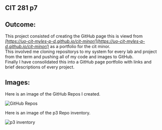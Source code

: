 ## CIT 281 p7

## Outcome:
   
This project consisted of creating the GitHub page this is viewd from *[https://uo-cit-myles-p-d.github.io/cit-minor/](https://uo-cit-myles-p-d.github.io/cit-minor/)* as a portfolio for the cit minor.   
This involved me cloning repositorys to my system for every lab and project from the term and pushing all of my code and images to GitHub.   
Finally I have consolidated this into a GitHub page portfolio with links and brief descriptions of every project.   

## Images:   
   
Here is an image of the GitHub Repos I created.   
   
![GitHub Repos](https://github.com/UO-CIT-Myles-P-D/cit281-p7/blob/main/GitHub%20Repos.png?raw=true)   
   
Here is an image of the p3 Repo inventory.   
   
![p3 inventory](https://github.com/UO-CIT-Myles-P-D/cit281-p7/blob/main/p3%20Repo%20inventory.png?raw=true)   
   

